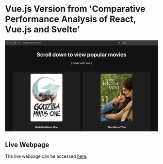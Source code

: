 # Vue.js Version from 'Comparative Performance Analysis of React, Vue.js and Svelte'

![Vue.js website screenshot](./screenshot.png)

## Live Webpage

The live webpage can be accessed [here](https://carlo8pastor.github.io/vue/).

